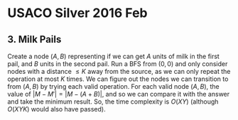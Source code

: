 # USACO Silver 2016 Feb

## 3. Milk Pails
Create a node $(A,B)$ representing if we can get $A$ units of milk in the first pail, and $B$ units in the second pail. Run a BFS from $(0,0)$ and only consider nodes with a distance $\le{K}$ away from the source, as we can only repeat the operation at most $K$ times. We can figure out the nodes we can transition to from $(A,B)$ by trying each valid operation. For each valid node $(A,B)$, the value of $|M-M'|=|M-(A+B)|$, and so we can compare it with the answer and take the minimum result. So, the time complexity is $O(XY)$ (although $O(XYK)$ would also have passed).
